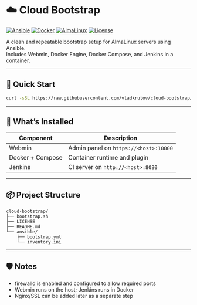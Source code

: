 # ☁️ Cloud Bootstrap

[![Ansible](https://img.shields.io/badge/Ansible-ready-blue?logo=ansible)](https://www.ansible.com/)
[![Docker](https://img.shields.io/badge/Docker-included-blue?logo=docker)]()
[![AlmaLinux](https://img.shields.io/badge/AlmaLinux-8%2F9-blueviolet?logo=redhat)]()
[![License](https://img.shields.io/badge/license-MIT-green)](LICENSE)

A clean and repeatable bootstrap setup for AlmaLinux servers using Ansible.  
Includes Webmin, Docker Engine, Docker Compose, and Jenkins in a container.

---

## 🚀 Quick Start

```bash
curl -sSL https://raw.githubusercontent.com/vladkrutov/cloud-bootstrap/main/bootstrap.sh | bash
```

---

## 🔧 What’s Installed

| Component | Description |
|----------|-------------|
| Webmin   | Admin panel on `https://<host>:10000` |
| Docker + Compose | Container runtime and plugin |
| Jenkins  | CI server on `http://<host>:8080` |

---

## 📦 Project Structure

```
cloud-bootstrap/
├── bootstrap.sh
├── LICENSE
├── README.md
└── ansible/
    ├── bootstrap.yml
    └── inventory.ini
```

---

## 🛡 Notes

- firewalld is enabled and configured to allow required ports
- Webmin runs on the host; Jenkins runs in Docker
- Nginx/SSL can be added later as a separate step
